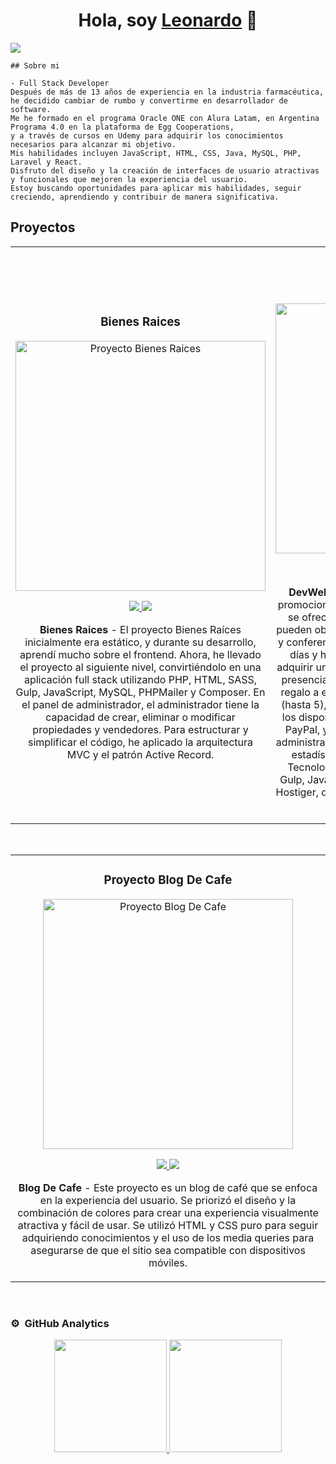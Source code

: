 <div align="center">
<h1 align="center">Hola, soy <a href="https://webfreelancerlb.netlify.app/">Leonardo</a> 👋</h1>
</div>
<img src="https://i.imgur.com/Fv1uQkz.png">



    ## Sobre mi
    
    - Full Stack Developer
    Después de más de 13 años de experiencia en la industria farmacéutica, 
    he decidido cambiar de rumbo y convertirme en desarrollador de software.
    Me he formado en el programa Oracle ONE con Alura Latam, en Argentina Programa 4.0 en la plataforma de Egg Cooperations, 
    y a través de cursos en Udemy para adquirir los conocimientos necesarios para alcanzar mi objetivo. 
    Mis habilidades incluyen JavaScript, HTML, CSS, Java, MySQL, PHP, Laravel y React. 
    Disfruto del diseño y la creación de interfaces de usuario atractivas y funcionales que mejoren la experiencia del usuario. 
    Estoy buscando oportunidades para aplicar mis habilidades, seguir creciendo, aprendiendo y contribuir de manera significativa.


## Proyectos 
<table>
<tr>
<td width="50%">
<h3 align="center">Bienes Raices</h3>
<div align="center">
<a href="https://bienesraiceslb.online/" target="_blank"><img src="https://i.imgur.com/HqtWLYX.png" width="400" alt="Proyecto Bienes Raices"></a>
<p>
<a href="https://github.com/lbasualdo88/BienesRaicesMVC" target="_blank">
<img src="https://img.shields.io/badge/CÓDIGO-ff9?style=for-the-badge&logo=github&logoColor=black">
</a>
<a href="https://bienesraiceslb.online/" target="_blank">
<img src="https://img.shields.io/badge/-deploy-green?style=for-the-badge&color=fbfc40">
</a>
</p>
<p><strong>Bienes Raices</strong> - El proyecto Bienes Raíces inicialmente era estático, y durante su desarrollo, aprendí mucho sobre el frontend. Ahora, he llevado el proyecto al siguiente nivel, convirtiéndolo en una aplicación full stack utilizando PHP, HTML, SASS, Gulp, JavaScript, MySQL, PHPMailer y Composer. En el panel de administrador, el administrador tiene la capacidad de crear, eliminar o modificar propiedades y vendedores. Para estructurar y simplificar el código, he aplicado la arquitectura MVC y el patrón Active Record.</p>
</div>
                                                                                      
</td>

<td width="50%">
               <br>
<h3 align="center">DevWebCamp</h3>
<div align="center">                                       
<a href="https://lbdevwebcamp.online/" target="_blank"><img src="https://imgur.com/p399X3w" width="400" alt="Proyecto Mi Org"></a>
<br>
<p>
<a href="https://github.com/lbasualdo88/DevWebCamp_inicio" target="_blank">
<img src="https://img.shields.io/badge/C%C3%93DIGO-80ffaa?style=for-the-badge&logo=github&logoColor=black">
</a>
<a href="https://lbdevwebcamp.online/" target="_blank">
<img src="https://img.shields.io/badge/-deploy-green?style=for-the-badge&color=3fFD7f">
</a>
</p>
</p><strong>DevWebCamp</strong> - El proyecto es una página que promociona un festival de desarrollo (dev) en el que se ofrecen talleres y conferencias. Los usuarios pueden obtener información sobre el evento, talleres y conferencias, incluyendo detalles sobre ponentes, días y horarios. Además, los asistentes pueden adquirir un pase para participar en el festival: virtual, presencial o gratuito. El pase presencial incluye un regalo a elección. Al elegir qué conferencias asistir (hasta 5), ocuparán un lugar que se descontará de los disponibles. El pago es con tarjeta de crédito o PayPal, y es necesario registrarse. La sección de administrador permite editar eventos y ponentes, ver estadísticas y una gráfica de regalos elegidos. Tecnologías: framework similar a Laravel, SASS, Gulp, JavaScript y PHP. El proyecto está alojado en Hostiger, donde pueden verlo y simular la compra de un pase.</p>
</div>                                                             
</table>                                                                                 
</div>
<br>

<table>
<tr>
<td width="100%">
<h3 align="center">Proyecto Blog De Cafe</h3>
<div align="center">
<a href="https://blogdecaffe-lb.netlify.app/" target="_blank"><img src="https://i.imgur.com/K9HLs67.png" width="400" alt="Proyecto Blog De Cafe"></a>
<p>
<a href="https://github.com/lbasualdo88/blogdecafe-lb.github.io" target="_blank">
<img src="https://img.shields.io/badge/CÓDIGO-ff9?style=for-the-badge&logo=github&logoColor=black">
</a>
<a href="https://blogdecaffe-lb.netlify.app/" target="_blank">
<img src="https://img.shields.io/badge/-deploy-green?style=for-the-badge&color=fbfc40">
</a>
</p>
<p><strong>Blog De Cafe</strong> - Este proyecto es un blog de café que se enfoca en la experiencia del usuario. Se priorizó el diseño y la combinación de colores para crear una experiencia visualmente atractiva y fácil de usar. Se utilizó HTML y CSS puro para seguir adquiriendo conocimientos y el uso de los media queries para asegurarse de que el sitio sea compatible con dispositivos móviles.</p>
</div>
                                                                                      
</td>                                                    
</table>                                                                                 
</div>
<br>

### ⚙️ &nbsp;GitHub Analytics

<p align="center">
<a href="https://github.com/lbasualdo88">
  <img height="180em" src="https://github-readme-stats-eight-theta.vercel.app/api?username=lbasualdo88&show_icons=true&theme=algolia&include_all_commits=true&count_private=true"/>
  <img height="180em" src="https://github-readme-stats-eight-theta.vercel.app/api/top-langs/?username=lbasualdo88&layout=compact&langs_count=8&theme=algolia"/>
</a>
</p>
